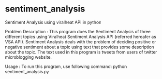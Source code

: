 sentiment_analysis
==================

Sentiment Analysis using viralheat API in python

Problem 
Description       : 
                    This program does the Sentiment Analysis of three 
                     different topics using Viralheat Sentiment Analysis API
                     (referred hereafer as VSA API). Sentiment Analysis deals
                     with the problem of deciding positive or negative 
                     sentiment about a topic using text that provides some
                     description about the topic. The text used in this 
                     program is tweets from users of twitter microblogging 
                     website. 

Usage             : To run this program, use following command:
                     python sentiment_analysis.py
